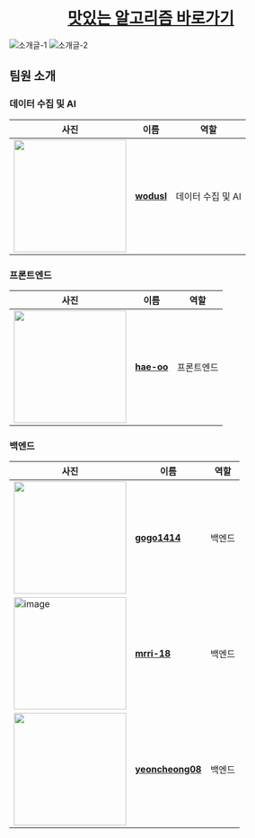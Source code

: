 <div align="center">

# [맛있는 알고리즘 바로가기](https://matal.store)

</div>


![소개글-1](https://github.com/user-attachments/assets/65a50d31-6114-4d2f-baab-616cf8b0b2fb)
![소개글-2](https://github.com/user-attachments/assets/b9ddb7af-e8b0-4d69-9337-a61e2acc36df)


## 팀원 소개

### 데이터 수집 및 AI
| 사진 | 이름 | 역할 |
| ---- | ---- | ---- |
| <img src="https://via.placeholder.com/100" width=200 /> | **[wodusl](https://github.com/wodusl)** | 데이터 수집 및 AI |

### 프론트엔드
| 사진 | 이름 | 역할 |
| ---- | ---- | ---- |
| <img src="https://avatars.githubusercontent.com/u/126850067?v=4" width=200 /> | **[hae-oo](https://github.com/Songhyejeong)** | 프론트엔드 |

### 백엔드
| 사진 | 이름 | 역할 |
| ---- | ---- | ---- |
| <img src="https://avatars.githubusercontent.com/u/65225128?v=4" width=200 /> | **[gogo1414](https://github.com/gogo1414)** | 백엔드 |
| <img alt="image" src="https://github.com/user-attachments/assets/26fa4890-29e6-458f-af5d-7fa36c9bdd94" width=200 /> | **[mrri-18](https://github.com/mrri-18)** | 백엔드 |
| <img src="https://via.placeholder.com/100" width=200 /> | **[yeoncheong08](https://github.com/yeoncheong08)** | 백엔드 |

